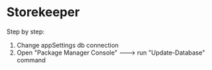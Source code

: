 # Storekeeper

Step by step:
1. Change appSettings db connection
2. Open "Package Manager Console" ---> run "Update-Database" command

